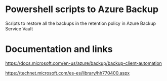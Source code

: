 # Powershell scripts to Azure Backup

Scripts to restore all the backups in the retention policy in Azure Backup Service Vault

# Documentation and links
https://docs.microsoft.com/en-us/azure/backup/backup-client-automation

https://technet.microsoft.com/es-es/library/hh770400.aspx